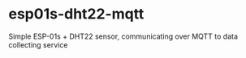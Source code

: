 # esp01s-dht22-mqtt
Simple ESP-01s + DHT22 sensor, communicating over MQTT to data collecting service
